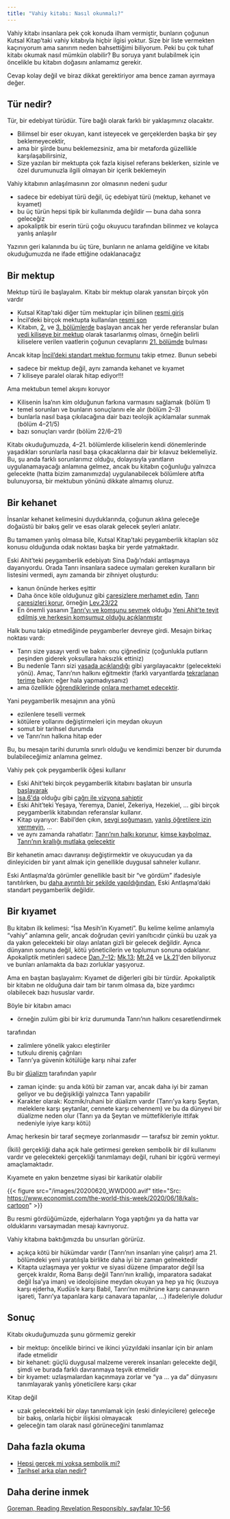 ```yaml
---
title: "Vahiy kitabı: Nasıl okunmalı?"
---
```



Vahiy kitabı insanlara pek çok konuda ilham vermiştir, bunların çoğunun Kutsal Kitap’taki vahiy kitabıyla hiçbir ilgisi yoktur. Size bir liste vermekten kaçınıyorum ama sanırım neden bahsettiğimi biliyorum. Peki bu çok tuhaf kitabı okumak nasıl mümkün olabilir? Bu soruya yanıt bulabilmek için öncelikle bu kitabın doğasını anlamamız gerekir.

Cevap kolay değil ve biraz dikkat gerektiriyor ama bence zaman ayırmaya değer.


## Tür nedir?

<a name="c0af"></a>
Tür, bir edebiyat türüdür. Türe bağlı olarak farklı bir yaklaşımınız olacaktır.

- Bilimsel bir eser okuyan, kanıt isteyecek ve gerçeklerden başka bir şey beklemeyecektir,
- ama bir şiirde bunu beklemezsiniz, ama bir metaforda güzellikle karşılaşabilirsiniz,
- Size yazılan bir mektupta çok fazla kişisel referans beklerken, sizinle ve özel durumunuzla ilgili olmayan bir içerik beklemeyin


Vahiy kitabının anlaşılmasının zor olmasının nedeni şudur

- sadece bir edebiyat türü değil, üç edebiyat türü (mektup, kehanet ve kıyamet)
- bu üç türün hepsi tipik bir kullanımda değildir — buna daha sonra geleceğiz
- apokaliptik bir eserin türü çoğu okuyucu tarafından bilinmez ve kolayca yanlış anlaşılır


Yazının geri kalanında bu üç türe, bunların ne anlama geldiğine ve kitabı okuduğumuzda ne ifade ettiğine odaklanacağız


## Bir mektup

<a name="7e5a"></a>
Mektup türü ile başlayalım. Kitabı bir mektup olarak yansıtan birçok yön vardır

- Kutsal Kitap’taki diğer tüm mektuplar için bilinen [resmi giriş](https://www.bibleserver.com/TR/Vahiy1%3A4-6)
- İncil’deki birçok mektupta kullanılan [resmi son](https://www.bibleserver.com/TR/Vahiy22%3A21)
- Kitabın, [2.](https://www.bibleserver.com/TR/Vahiy2) ve [3. bölümlerde](https://www.bibleserver.com/TR/Vahiy3) başlayan ancak her yerde referanslar bulan [yedi kiliseye bir mektup](https://www.bibleserver.com/TR/Vahiy1%3A10-11) olarak tasarlanmış olması, örneğin belirli kiliselere verilen vaatlerin çoğunun cevaplarını [21. bölümde](https://www.bibleserver.com/TR/Vahiy21) bulması


Ancak kitap [İncil’deki standart mektup formunu](https://catholic-resources.org/Bible/NT_Letters.htm) takip etmez. Bunun sebebi

- sadece bir mektup değil, aynı zamanda kehanet ve kıyamet
- 7 kiliseye paralel olarak hitap ediyor!!!


Ama mektubun temel akışını koruyor

- Kilisenin İsa’nın kim olduğunun farkına varmasını sağlamak (bölüm 1)
- temel sorunları ve bunların sonuçlarını ele alır (bölüm 2–3)
- bunlarla nasıl başa çıkılacağına dair bazı teolojik açıklamalar sunmak (bölüm 4–21/5)
- bazı sonuçları vardır (bölüm 22/6–21)


Kitabı okuduğumuzda, 4–21. bölümlerde kiliselerin kendi dönemlerinde yaşadıkları sorunlarla nasıl başa çıkacaklarına dair bir kılavuz beklemeliyiz. Bu, şu anda farklı sorunlarımız olduğu, dolayısıyla yanıtların uygulanamayacağı anlamına gelmez, ancak bu kitabın çoğunluğu yalnızca gelecekte (hatta bizim zamanımızda) uygulanabilecek bölümlere atıfta bulunuyorsa, bir mektubun yönünü dikkate almamış oluruz.


## Bir kehanet

<a name="6c09"></a>
İnsanlar kehanet kelimesini duyduklarında, çoğunun aklına geleceğe doğaüstü bir bakış gelir ve esas olarak gelecek şeyleri anlatır.

Bu tamamen yanlış olmasa bile, Kutsal Kitap’taki peygamberlik kitapları söz konusu olduğunda odak noktası başka bir yerde yatmaktadır.

Eski Ahit’teki peygamberlik edebiyatı Sina Dağı’ndaki antlaşmaya dayanıyordu. Orada Tanrı insanlara sadece uymaları gereken kuralların bir listesini vermedi, aynı zamanda bir zihniyet oluşturdu:

- kanun önünde herkes eşi̇tti̇r
- Daha önce köle olduğunuz gibi [çaresizlere merhamet edin](https://www.bibleserver.com/TR/M%C4%B1s%C4%B1rdan%20%C3%87%C4%B1k%C4%B1%C5%9F20%3A2), [Tanrı çaresizleri korur](https://www.bibleserver.com/TR/Yasan%C4%B1n%20Tekrar%C4%B110%3A18), örneğin [Lev.23/22](https://www.bibleserver.com/TR/Levililer23%3A22)
- En önemli yasanın [Tanrı’yı ve komşunu sevmek](https://www.bibleserver.com/TR/Levililer19%3A18) olduğu [Yeni Ahit’te teyit edilmiş ve herkesin komşumuz olduğu açıklanmıştır](https://www.bibleserver.com/TR/Luka10%3A25-37)


Halk bunu takip etmediğinde peygamberler devreye girdi. Mesajın birkaç noktası vardı:

- Tanrı size yasayı verdi ve bakın: onu çiğnediniz (çoğunlukla putların peşinden giderek yoksullara haksızlık ettiniz)
- Bu nedenle Tanrı sizi [yasada açıklandığı](https://www.bibleserver.com/TR/Levililer26) gibi yargılayacaktır (gelecekteki yönü). Amaç, Tanrı’nın halkını eğitmektir (farklı varyantlarda [tekrarlanan terime](https://www.bibleserver.com/TR/Levililer26%3A21) bakın: eğer hala yapmadıysanız)
- ama özellikle [öğrendiklerinde](https://www.bibleserver.com/TR/Levililer26%3A40-42) [onlara merhamet edecektir](https://www.bibleserver.com/TR/Levililer26%3A44).


Yani peygamberlik mesajının ana yönü

- ezilenlere teselli vermek
- kötülere yollarını değiştirmeleri için meydan okuyun
- somut bir tarihsel durumda
- ve Tanrı’nın halkına hitap eder


Bu, bu mesajın tarihi durumla sınırlı olduğu ve kendimizi benzer bir durumda bulabileceğimiz anlamına gelmez.

Vahiy pek çok peygamberlik öğesi kullanır

- Eski Ahit’teki birçok peygamberlik kitabını başlatan bir unsurla [başlayarak](https://www.bibleserver.com/TR/Vahiy1%3A1-3)
- [Isa.6'da](https://www.bibleserver.com/TR/Ye%C5%9Faya6) olduğu gibi [çağrı ile vizyona sahiptir](https://www.bibleserver.com/TR/Vahiy1%3A9-20)
- Eski Ahit’teki Yeşaya, Yeremya, Daniel, Zekeriya, Hezekiel, … gibi birçok peygamberlik kitabından referanslar kullanır.
- Kitap uyarıyor: Babil’den çıkın, [sevgi soğumasın](https://www.bibleserver.com/TR/Vahiy2%3A4), [yanlış öğretilere izin vermeyin](https://www.bibleserver.com/TR/Vahiy2%3A14-15), …
- ve aynı zamanda rahatlatır: [Tanrı’nın halkı korunur](https://www.bibleserver.com/TR/Vahiy7%3A1-4), [kimse kaybolmaz,](https://www.bibleserver.com/TR/Vahiy7%3A5-8) [Tanrı’nın krallığı mutlaka gelecektir](https://www.bibleserver.com/TR/Vahiy21)


Bir kehanetin amacı davranışı değiştirmektir ve okuyucudan ya da dinleyiciden bir yanıt almak için genellikle duygusal sahneler kullanır.

Eski Antlaşma’da görümler genellikle basit bir “ve gördüm” ifadesiyle tanıtılırken, bu [daha ayrıntılı bir şekilde yapıldığından](https://www.bibleserver.com/TR/Zekeriya1%3A7), Eski Antlaşma’daki standart peygamberlik değildir.


## Bir kıyamet

<a name="aacf"></a>
Bu kitabın ilk kelimesi: “İsa Mesih’in Kıyameti”. Bu kelime kelime anlamıyla “vahiy” anlamına gelir, ancak doğrudan çeviri yanıltıcıdır çünkü bu uzak ya da yakın gelecekteki bir olayı anlatan gizli bir gelecek değildir. Ayrıca dünyanın sonuna değil, kötü yöneticilerin ve toplumun sonuna odaklanır. Apokaliptik metinleri sadece [Dan.7–12](https://www.bibleserver.com/TR/Daniel7); [Mk.13](https://www.bibleserver.com/TR/Markos13); [Mt.24](https://www.bibleserver.com/TR/Matta24) ve [Lk.21](https://www.bibleserver.com/TR/Luka21)'den biliyoruz ve bunları anlamakta da bazı zorluklar yaşıyoruz.

Ama en baştan başlayalım: Kıyamet de diğerleri gibi bir türdür. Apokaliptik bir kitabın ne olduğuna dair tam bir tanım olmasa da, bize yardımcı olabilecek bazı hususlar vardır.

Böyle bir kitabın amacı

- örneğin zulüm gibi bir kriz durumunda Tanrı’nın halkını cesaretlendirmek


tarafından

- zalimlere yönelik yakıcı eleştiriler
- tutkulu direniş çağrıları
- Tanrı’ya güvenin kötülüğe karşı nihai zafer


Bu bir [düalizm](https://www.merriam-webster.com/dictionary/dualism) tarafından yapılır

- zaman içinde: şu anda kötü bir zaman var, ancak daha iyi bir zaman geliyor ve bu değişikliği yalnızca Tanrı yapabilir
- Karakter olarak: Kozmik/ruhani bir düalizm vardır (Tanrı’ya karşı Şeytan, meleklere karşı şeytanlar, cennete karşı cehennem) ve bu da dünyevi bir düalizme neden olur (Tanrı ya da Şeytan ve müttefikleriyle ittifak nedeniyle iyiye karşı kötü)


Amaç herkesin bir taraf seçmeye zorlanmasıdır — tarafsız bir zemin yoktur.

(İkili) gerçekliği daha açık hale getirmesi gereken sembolik bir dil kullanımı vardır ve gelecekteki gerçekliği tanımlamayı değil, ruhani bir içgörü vermeyi amaçlamaktadır.

Kıyamete en yakın benzetme siyasi bir karikatür olabilir

{{< figure src="/images/20200620_WWD000.avif" title="Src: https://www.economist.com/the-world-this-week/2020/06/18/kals-cartoon" >}}

Bu resmi gördüğümüzde, ejderhaların Yoga yaptığını ya da hatta var olduklarını varsaymadan mesajı kavrıyoruz.

Vahiy kitabına baktığımızda bu unsurları görürüz.

- açıkça kötü bir hükümdar vardır (Tanrı’nın insanları yine çalışır) ama 21. bölümdeki yeni yaratılışla birlikte daha iyi bir zaman gelmektedir
- Kitapta uzlaşmaya yer yoktur ve siyasi düzene (imparator değil İsa gerçek kraldır, Roma Barışı değil Tanrı’nın krallığı, imparatora sadakat değil İsa’ya iman) ve ideolojisine meydan okuyan ya hep ya hiç (kuzuya karşı ejderha, Kudüs’e karşı Babil, Tanrı’nın mührüne karşı canavarın işareti, Tanrı’ya tapanlara karşı canavara tapanlar, …) ifadeleriyle doludur



## Sonuç

<a name="9e1a"></a>
Kitabı okuduğumuzda şunu görmemiz gerekir

- bir mektup: öncelikle birinci ve ikinci yüzyıldaki insanlar için bir anlam ifade etmelidir
- bir kehanet: güçlü duygusal malzeme vererek insanları gelecekte değil, şimdi ve burada farklı davranmaya teşvik etmelidir
- bir kıyamet: uzlaşmalardan kaçınmaya zorlar ve “ya … ya da” dünyasını tanımlayarak yanlış yöneticilere karşı çıkar


Kitap değil

- uzak gelecekteki bir olayı tanımlamak için (eski dinleyicilere) geleceğe bir bakış, onlarla hiçbir ilişkisi olmayacak
- geleceğin tam olarak nasıl görüneceğini tanımlamaz



## Daha fazla okuma

<a name="453f"></a>
- [Hepsi gerçek mi yoksa sembolik mi?](../../../background/literature/expl/literally-or-symbolic)
- [Tarihsel arka plan nedir?](../../../background/history/expl/pax-romana-key-to-understand-the-book-of-revelation)



## Daha derine inmek

<a name="676f"></a>
[Goreman, Reading Revelation Responsibly, sayfalar 10–56](../../../gen/background/ressources/how-to-study-the-book-of-revelation#272d)






[](https://github.com/revelation-today/revelation-today/blob/main/exampleSite/content/docs/background/literature/expl/the-book-of-revelation-how-to-read-it.tr.md)
